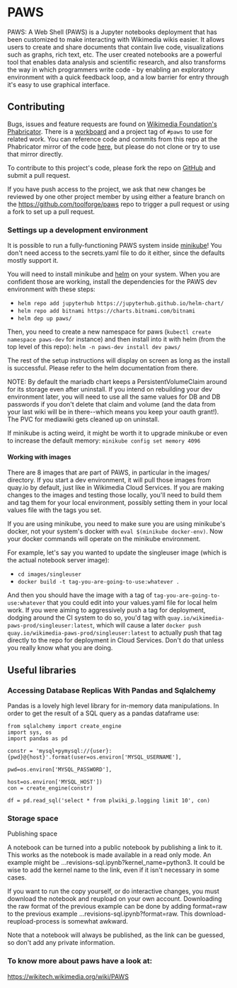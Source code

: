 # PAWS

PAWS: A Web Shell (PAWS) is a Jupyter notebooks deployment that has been customized to make interacting with Wikimedia wikis easier. It allows users to create and share documents that contain live code, visualizations such as graphs, rich text, etc. The user created notebooks are a powerful tool that enables data analysis and scientific research, and also transforms the way in which programmers write code - by enabling an exploratory environment with a quick feedback loop, and a low barrier for entry through it's easy to use graphical interface. 

## Contributing

Bugs, issues and feature requests are found on [Wikimedia Foundation's Phabricator](https://phabricator.wikimedia.org/).
There is a [workboard](https://phabricator.wikimedia.org/project/view/1648/) and a project tag of `#paws` to use for related work. You can reference code and commits from this repo at the Phabricator mirror of the code [here](https://phabricator.wikimedia.org/diffusion/PAWS/browse/master/), but please do not clone or try to use that mirror directly.

To contribute to this project's code, please fork the repo on [GitHub](https://github.com/toolforge/paws/) and submit a pull request.

If you have push access to the project, we ask that new changes be reviewed by one other
project member by using either a feature branch on the  https://github.com/toolforge/paws repo
to trigger a pull request or using a fork to set up a pull request.

### Settings up a development environment

It is possible to run a fully-functioning PAWS system inside [minikube](https://minikube.sigs.k8s.io/docs/)! You don't need
access to the secrets.yaml file to do it either, since the defaults mostly support it.

You will need to install minikube and [helm](https://helm.sh) on your system. When you are confident those are working,
install the dependencies for the PAWS dev environment with these steps:
 - `helm repo add jupyterhub https://jupyterhub.github.io/helm-chart/`
 - `helm repo add bitnami https://charts.bitnami.com/bitnami`
 - `helm dep up paws/`

Then, you need to create a new namespace for paws (`kubectl create namespace paws-dev` for instance) and then install into it
with helm (from the top level of this repo):
`helm -n paws-dev install dev paws/`

The rest of the setup instructions will display on screen as long as the install is successful.
Please refer to the helm documentation from there.

NOTE: By default the mariadb chart keeps a PersistentVolumeClaim around for its storage even after
uninstall. If you intend on rebuilding your dev environment later, you will need to use all the same
values for DB and DB passwords if you don't delete that claim and volume (and the data from your
last wiki will be in there--which means you keep your oauth grant!). The PVC for mediawiki gets cleaned up on uninstall.

If minikube is acting weird, it might be worth it to upgrade minikube or even to
 increase the default memory:
`minikube config set memory 4096`

#### Working with images
There are 8 images that are part of PAWS, in particular in the images/ directory. If you start a dev environment, it will pull those images from quay.io by default, just like in Wikimedia Cloud Services. If you are making changes to the images and testing those locally, you'll need to build them and tag them for your local environment, possibly setting them in your local values file with the tags you set.

If you are using minikube, you need to make sure you are using minikube's docker, not your system's docker with `eval $(minikube docker-env)`. Now your docker commands will operate on the minikube environment.

For example, let's say you wanted to update the singleuser image (which is the actual notebook server image):
- `cd images/singleuser`
- `docker build -t tag-you-are-going-to-use:whatever .`

And then you should have the image with a tag of `tag-you-are-going-to-use:whatever` that you could edit into your values.yaml file for local helm work. If you were aiming to aggressively push a tag for deployment, dodging around the CI system to do so, you'd tag with `quay.io/wikimedia-paws-prod/singleuser:latest`, which will cause a later `docker push quay.io/wikimedia-paws-prod/singleuser:latest` to actually push that tag directly to the repo for deployment in Cloud Services. Don't do that unless you really know what you are doing.
## Useful libraries
### Accessing Database Replicas With Pandas and Sqlalchemy

Pandas is a lovely high level library for in-memory data manipulations. In order to get the result of a SQL query as a pandas dataframe use:
```
from sqlalchemy import create_engine
import sys, os
import pandas as pd

constr = 'mysql+pymysql://{user}:{pwd}@{host}'.format(user=os.environ['MYSQL_USERNAME'],
                                                      pwd=os.environ['MYSQL_PASSWORD'],
                                                      host=os.environ['MYSQL_HOST'])
con = create_engine(constr)

df = pd.read_sql('select * from plwiki_p.logging limit 10', con)
```

### Storage space
Publishing space

A notebook can be turned into a public notebook by publishing a link to it. This works as the notebook is made available in a read only mode. An example might be …revisions-sql.ipynb?kernel_name=python3. It could be wise to add the kernel name to the link, even if it isn't necessary in some cases.

If you want to run the copy yourself, or do interactive changes, you must download the notebook and reupload on your own account. Downloading the raw format of the previous example can be done by adding format=raw to the previous example …revisions-sql.ipynb?format=raw. This download-reupload-process is somewhat awkward.

Note that a notebook will always be published, as the link can be guessed, so don't add any private information. 

### To know more about paws have a look at:
https://wikitech.wikimedia.org/wiki/PAWS
